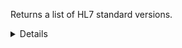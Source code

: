 Returns a list of HL7 standard versions.

<details>
<summary>Details</summary>

## Sort expressions

The following table lists the field names and directions you can use in a sort expression.

| Field               | Type        | Direction | Example                         |
|---------------------|-------------|-----------|---------------------------------|
| `id`                | `uuid`      | `asc`     | `?sort=asc(id)`                 |
|                     |             | `desc`    | `?sort=desc(id)`                |
| `name`              | `string`    | `asc`     | `?sort=asc(name)`               |
|                     |             | `desc`    | `?sort=desc(name)`              |
| `publishTime`       | `date-time` | `asc`     | `?sort=asc(publishTime)`        |
|                     |             | `desc`    | `?sort=desc(publishTime)`       |
| `semVer.major`      | `integer`   | `asc`     | `?sort=asc(semVer.major)`       |
|                     |             | `desc`    | `?sort=desc(semVer.major)`      |
| `semVer.minor`      | `integer`   | `asc`     | `?sort=asc(semVer.minor)`       |
|                     |             | `desc`    | `?sort=desc(semVer.minor)`      |
| `semVer.patch`      | `integer`   | `asc`     | `?sort=asc(semVer.patch)`       |
|                     |             | `desc`    | `?sort=desc(semVer.patch)`      |
| `semVer.preRelease` | `string`    | `asc`     | `?sort=asc(semVer.preRelease)`  |
|                     |             | `desc`    | `?sort=desc(semVer.preRelease)` |
| `semVer.build`      | `string`    | `asc`     | `?sort=asc(semVer.build)`       |
|                     |             | `desc`    | `?sort=desc(semVer.build)`      |
| `createTime`        | `date-time` | `asc`     | `?sort=asc(createTime)`         |
|                     |             | `desc`    | `?sort=desc(createTime)`        |
| `updateTime`        | `date-time` | `asc`     | `?sort=asc(updateTime)`         |
|                     |             | `desc`    | `?sort=desc(updateTime)`        |

### Default sort expression

If the `sort` parameter is omitted, the default sort expression is used:

```
?sort=desc(publishTime)
```

This causes results to be sorted by `publishTime` in descending order (from most recent to oldest).

## Filter expressions

The following table lists the field names and operators you can use in a filter expression.

| Field               | Type                    | Operator | Example                                                             |
|---------------------|-------------------------|----------|---------------------------------------------------------------------|
| `id`                | `uuid`                  | `eq`     | `?filter=eq(id,"533d3fe3-bccc-405a-9904-4f516e892856")`             |
|                     |                         | `neq`    | `?filter=neq(id,"533d3fe3-bccc-405a-9904-4f516e892856")`            |
| `name`              | `string`                | `eq`     | `?filter=eq(name,"1.2.0")`                                          |
|                     |                         | `neq`    | `?filter=neq(name,"1.2.0")`                                         |
|                     |                         | `has`    | `?filter=has(name,"1.2")`                                           |
|                     |                         | `stw`    | `?filter=stw(name,"1.2")`                                           |
|                     |                         | `enw`    | `?filter=enw(name,"2.0")`                                           |
|                     |                         | `reg`    | `?filter=reg(name,"^[a-zA-Z0-9 ]+$")`                               |
| `description`       | `string`                | `eq`     | `?filter=eq(description,"1.2.0")`                                   |
|                     |                         | `neq`    | `?filter=neq(description,"1.2.0")`                                  |
|                     |                         | `has`    | `?filter=has(description,"1.2")`                                    |
|                     |                         | `stw`    | `?filter=stw(description,"1.2")`                                    |
|                     |                         | `enw`    | `?filter=enw(description,"2.0")`                                    |
|                     |                         | `reg`    | `?filter=reg(description,"^[a-zA-Z0-9 ]+$")`                        |
| `hl7StandardId`     | `uuid`                  | `eq`     | `?filter=eq(hl7StandardId,"533d3fe3-bccc-405a-9904-4f516e892856")`  |
|                     |                         | `neq`    | `?filter=neq(hl7StandardId,"533d3fe3-bccc-405a-9904-4f516e892856")` |
| `publishTime`       | `date-time`             | `eq`     | `?filter=eq(publishTime,"2024-03-16T14:15:30.500Z")`                |
|                     |                         | `neq`    | `?filter=neq(publishTime,"2024-03-16T14:15:30.500Z")`               |
|                     |                         | `gt`     | `?filter=gt(publishTime,"2024-03-16T14:15:30.500Z")`                |
|                     |                         | `gte`    | `?filter=gte(publishTime,"2024-03-16T14:15:30.500Z")`               |
|                     |                         | `lt`     | `?filter=lt(publishTime,"2024-03-16T14:15:30.500Z")`                |
|                     |                         | `lte`    | `?filter=lte(publishTime,"2024-03-16T14:15:30.500Z")`               |
| `semVer.major`      | `integer`               | `eq`     | `?filter=eq(semVer.major,1)`                                        |
|                     |                         | `neq`    | `?filter=neq(semVer.major,1)`                                       |
|                     |                         | `gt`     | `?filter=gt(semVer.major,1)`                                        |
|                     |                         | `gte`    | `?filter=gte(semVer.major,1)`                                       |
|                     |                         | `lt`     | `?filter=lt(semVer.major,1)`                                        |
|                     |                         | `lte`    | `?filter=lte(semVer.major,1)`                                       |
| `semVer.minor`      | `integer`               | `eq`     | `?filter=eq(semVer.minor,2)`                                        |
|                     |                         | `neq`    | `?filter=neq(semVer.minor,2)`                                       |
|                     |                         | `gt`     | `?filter=gt(semVer.minor,2)`                                        |
|                     |                         | `gte`    | `?filter=gte(semVer.minor,2)`                                       |
|                     |                         | `lt`     | `?filter=lt(semVer.minor,2)`                                        |
|                     |                         | `lte`    | `?filter=lte(semVer.minor,2)`                                       |
| `semVer.patch`      | `integer`               | `eq`     | `?filter=eq(semVer.patch,0)`                                        |
|                     |                         | `neq`    | `?filter=neq(semVer.patch,0)`                                       |
|                     |                         | `gt`     | `?filter=gt(semVer.patch,0)`                                        |
|                     |                         | `gte`    | `?filter=gte(semVer.patch,0)`                                       |
|                     |                         | `lt`     | `?filter=lt(semVer.patch,0)`                                        |
|                     |                         | `lte`    | `?filter=lte(semVer.patch,0)`                                       |
| `semVer.preRelease` | `string`                | `eq`     | `?filter=eq(semVer.preRelease,"beta")`                              |
|                     |                         | `neq`    | `?filter=neq(semVer.preRelease,"beta")`                             |
|                     |                         | `has`    | `?filter=has(semVer.preRelease,"be")`                               |
|                     |                         | `stw`    | `?filter=stw(semVer.preRelease,"be")`                               |
|                     |                         | `enw`    | `?filter=enw(semVer.preRelease,"ta")`                               |
|                     |                         | `reg`    | `?filter=reg(semVer.preRelease,"^[a-zA-Z0-9 ]+$")`                  |
| `semVer.build`      | `string`                | `eq`     | `?filter=eq(semVer.build,"exp.sha.5114f85")`                        |
|                     |                         | `neq`    | `?filter=neq(semVer.build,"exp.sha.5114f85")`                       |
|                     |                         | `has`    | `?filter=has(semVer.build,"exp.sha")`                               |
|                     |                         | `stw`    | `?filter=stw(semVer.build,"exp.sha")`                               |
|                     |                         | `enw`    | `?filter=enw(semVer.build,"5114f85")`                               |
|                     |                         | `reg`    | `?filter=reg(semVer.build,"^[a-zA-Z0-9 ]+$")`                       |
| `lifecycleState`    | `ProductLifecycleState` | `eq`     | `?filter=eq(lifecycleState,"PUBLISHED")`                            |
|                     |                         | `neq`    | `?filter=neq(lifecycleState,"PUBLISHED")`                           |
| `createTime`        | `date-time`             | `eq`     | `?filter=eq(createTime,"2024-03-16T14:15:30.500Z")`                 |
|                     |                         | `neq`    | `?filter=neq(createTime,"2024-03-16T14:15:30.500Z")`                |
|                     |                         | `gt`     | `?filter=gt(createTime,"2024-03-16T14:15:30.500Z")`                 |
|                     |                         | `gte`    | `?filter=gte(createTime,"2024-03-16T14:15:30.500Z")`                |
|                     |                         | `lt`     | `?filter=lt(createTime,"2024-03-16T14:15:30.500Z")`                 |
|                     |                         | `lte`    | `?filter=lte(createTime,"2024-03-16T14:15:30.500Z")`                |
| `updateTime`        | `date-time`             | `eq`     | `?filter=eq(updateTime,"2024-03-16T14:15:30.500Z")`                 |
|                     |                         | `neq`    | `?filter=neq(updateTime,"2024-03-16T14:15:30.500Z")`                |
|                     |                         | `gt`     | `?filter=gt(updateTime,"2024-03-16T14:15:30.500Z")`                 |
|                     |                         | `gte`    | `?filter=gte(updateTime,"2024-03-16T14:15:30.500Z")`                |
|                     |                         | `lt`     | `?filter=lt(updateTime,"2024-03-16T14:15:30.500Z")`                 |
|                     |                         | `lte`    | `?filter=lte(updateTime,"2024-03-16T14:15:30.500Z")`                |

</details>